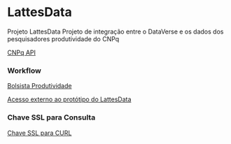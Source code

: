 # LattesData
Projeto LattesData
Projeto de integração entre o DataVerse e os dados dos pesquisadores produtividade do CNPq

<a href="_Documentação/CNPq/API.md">CNPq API</a>

<h3>Workflow</h3>
<a href="_Documentação/Workflow/workflow_PQ.md">Bolsista Produtividade</a>

<a href="http://200.130.0.214:8080/">Acesso externo ao protótipo do LattesData</a>

<h3>Chave SSL para Consulta</h3>
<a href="_Documentação/CertificadoSSL.md">Chave SSL para CURL</a>

